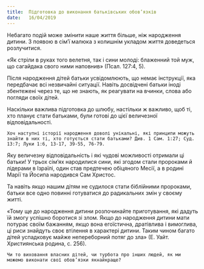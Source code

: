 ```yaml
---
title:  Підготовка до виконання батьківських обов’язків
date:   16/04/2019
---
```


Небагато подій може змінити наше життя більше, ніж народження дитини. З появою в сім’ї малюка з колишнім укладом життя доведеться розлучитися.

«Як стріли в руках того велетня, так і сини молоді: блаженний той муж, що сагайдака свого ними наповнив» (Псал. 127:4, 5).

Після народження дітей батьки усвідомлюють, що немає інструкції, яка передбачає всі незвичайні ситуації. Навіть досвідчені батьки іноді збентежені через те, що не знають, як реагувати на вчинки, слова або погляди своїх дітей.

Наскільки важлива підготовка до шлюбу, настільки ж важливо, щоб ті, хто планує стати батьками, були готові до цієї величезної відповідальності.

`Хоч наступні історії народження доволі унікальні, які принципи можуть знайти в них ті, хто готується стати батьками? Див. 1 Сам. 1:27; Суд. 13:7; Луки 1:6, 13-17, 39-55, 76-79.`

Яку величезну відповідальність і які чудові можливості отримали ці батьки! У трьох сім’ях народилися сини, які згодом стали пророками й лідерами в Ізраїлі, один став предтечею обіцяного Месії, а в родині Марії та Йосипа народився Сам Христос.

Та навіть якщо нашим дітям не судилося стати біблійними пророками, батьки все одно повинні готуватися до радикальних змін у своєму житті.

«Тому ще до народження дитини розпочинайте приготування, які дадуть їй змогу успішно боротися зі злом. Якщо до народження дитини мати потурає своїм бажанням, якщо вона егоїстична, дратівлива і вимоглива, ці риси знайдуть своє втілення в характері дитини. Таким чином багато дітей успадковує майже непереборний потяг до зла» (Е. Уайт. Християнська родина, с. 256).

`Чи то виховання власних дітей, чи турбота про інших людей, як ми можемо виконати свої обов’язки якнайкраще?`